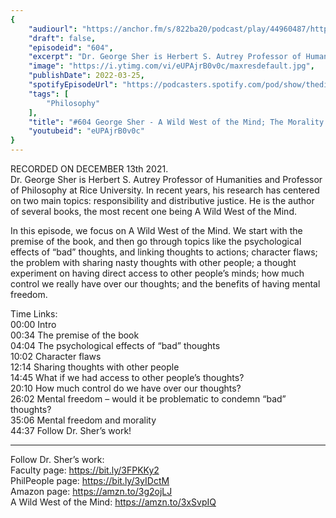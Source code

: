 ```yaml
---
{
	"audiourl": "https://anchor.fm/s/822ba20/podcast/play/44960487/https%3A%2F%2Fd3ctxlq1ktw2nl.cloudfront.net%2Fstaging%2F2021-11-16%2F7f2cb001-9ce0-4a64-3379-47e15a304325.m4a",
	"draft": false,
	"episodeid": "604",
	"excerpt": "Dr. George Sher is Herbert S. Autrey Professor of Humanities and Professor of Philosophy at Rice University. In recent years, his research has centered on two main topics: responsibility and distributive justice. He is the author of several books, the most recent one being A Wild West of the Mind.",
	"image": "https://i.ytimg.com/vi/eUPAjrB0v0c/maxresdefault.jpg",
	"publishDate": 2022-03-25,
	"spotifyEpisodeUrl": "https://podcasters.spotify.com/pod/show/thedissenter/episodes/604-George-Sher---A-Wild-West-of-the-Mind-The-Morality-of-Nasty-Thoughts-e1bqj97",
	"tags": [
		"Philosophy"
	],
	"title": "#604 George Sher - A Wild West of the Mind; The Morality of Nasty Thoughts",
	"youtubeid": "eUPAjrB0v0c"
}
---
```

RECORDED ON DECEMBER 13th 2021.  
Dr. George Sher is Herbert S. Autrey Professor of Humanities and Professor of Philosophy at Rice University. In recent years, his research has centered on two main topics: responsibility and distributive justice. He is the author of several books, the most recent one being A Wild West of the Mind.

In this episode, we focus on A Wild West of the Mind. We start with the premise of the book, and then go through topics like the psychological effects of “bad” thoughts, and linking thoughts to actions; character flaws; the problem with sharing nasty thoughts with other people; a thought experiment on having direct access to other people’s minds; how much control we really have over our thoughts; and the benefits of having mental freedom.

Time Links:  
<time>00:00</time> Intro  
<time>00:34</time> The premise of the book  
<time>04:04</time> The psychological effects of “bad” thoughts  
<time>10:02</time> Character flaws  
<time>12:14</time> Sharing thoughts with other people  
<time>14:45</time> What if we had access to other people’s thoughts?  
<time>20:10</time> How much control do we have over our thoughts?  
<time>26:02</time> Mental freedom – would it be problematic to condemn “bad” thoughts?  
<time>35:06</time> Mental freedom and morality  
<time>44:37</time> Follow Dr. Sher’s work!

---

Follow Dr. Sher’s work:  
Faculty page: https://bit.ly/3FPKKy2  
PhilPeople page: https://bit.ly/3yIDctM  
Amazon page: https://amzn.to/3g2ojLJ  
A Wild West of the Mind: https://amzn.to/3xSvpIQ
